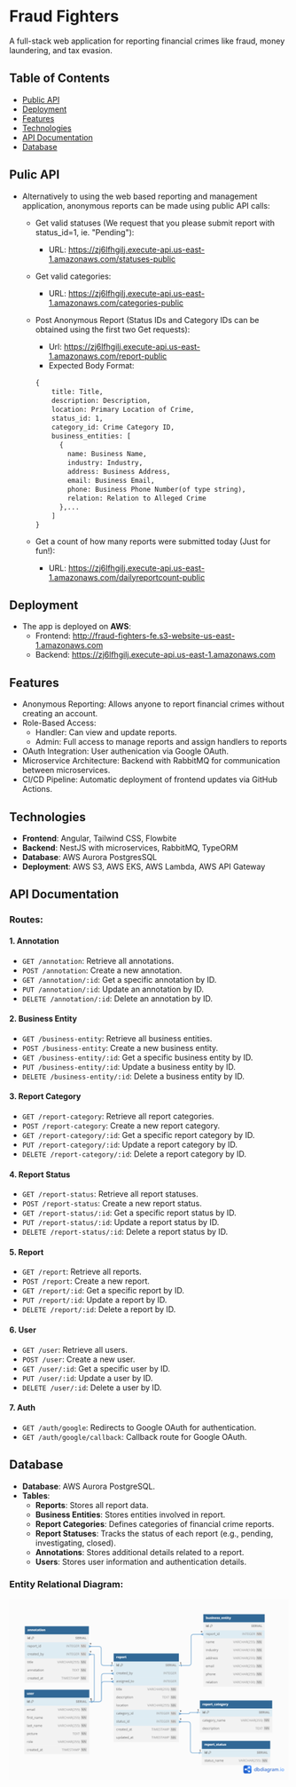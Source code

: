 # Fraud Fighters

A full-stack web application for reporting financial crimes like fraud, money laundering, and tax evasion.

## Table of Contents

- [Public API](#api-public)
- [Deployment](#deployment)
- [Features](#features)
- [Technologies](#technologies)
- [API Documentation](#api-documentation)
- [Database](#database)

## Pulic API

- Alternatively to using the web based reporting and management application, anonymous reports can be made using public API calls:
  
  - Get valid statuses (We request that you please submit report with status_id=1, ie. "Pending"):
    - URL: https://zj6lfhgilj.execute-api.us-east-1.amazonaws.com/statuses-public

  - Get valid categories:
    - URL: https://zj6lfhgilj.execute-api.us-east-1.amazonaws.com/categories-public

  - Post Anonymous Report (Status IDs and Category IDs can be obtained using the first two Get requests):
    - Url: https://zj6lfhgilj.execute-api.us-east-1.amazonaws.com/report-public
    - Expected Body Format:
    ```
    {
        title: Title,
        description: Description,
        location: Primary Location of Crime,
        status_id: 1,
        category_id: Crime Category ID,
        business_entities: [
          {
            name: Business Name,
            industry: Industry,
            address: Business Address,
            email: Business Email,
            phone: Business Phone Number(of type string),
            relation: Relation to Alleged Crime
          },...
        ]
    }

  - Get a count of how many reports were submitted today (Just for fun!):
    - URL: https://zj6lfhgilj.execute-api.us-east-1.amazonaws.com/dailyreportcount-public
    

## Deployment

- The app is deployed on **AWS**:
  - Frontend: http://fraud-fighters-fe.s3-website-us-east-1.amazonaws.com
  - Backend: https://zj6lfhgilj.execute-api.us-east-1.amazonaws.com

## Features

- Anonymous Reporting: Allows anyone to report financial crimes without creating an account.
- Role-Based Access:
  - Handler: Can view and update reports.
  - Admin: Full access to manage reports and assign handlers to reports
- OAuth Integration: User authenication via Google OAuth.
- Microservice Architecture: Backend with RabbitMQ for communication between microservices.
- CI/CD Pipeline: Automatic deployment of frontend updates via GitHub Actions.

## Technologies

- **Frontend**: Angular, Tailwind CSS, Flowbite
- **Backend**: NestJS with microservices, RabbitMQ, TypeORM
- **Database**: AWS Aurora PostgresSQL
- **Deployment**: AWS S3, AWS EKS, AWS Lambda, AWS API Gateway

## API Documentation

### Routes:

#### 1. **Annotation**

- `GET /annotation`: Retrieve all annotations.
- `POST /annotation`: Create a new annotation.
- `GET /annotation/:id`: Get a specific annotation by ID.
- `PUT /annotation/:id`: Update an annotation by ID.
- `DELETE /annotation/:id`: Delete an annotation by ID.

#### 2. **Business Entity**

- `GET /business-entity`: Retrieve all business entities.
- `POST /business-entity`: Create a new business entity.
- `GET /business-entity/:id`: Get a specific business entity by ID.
- `PUT /business-entity/:id`: Update a business entity by ID.
- `DELETE /business-entity/:id`: Delete a business entity by ID.

#### 3. **Report Category**

- `GET /report-category`: Retrieve all report categories.
- `POST /report-category`: Create a new report category.
- `GET /report-category/:id`: Get a specific report category by ID.
- `PUT /report-category/:id`: Update a report category by ID.
- `DELETE /report-category/:id`: Delete a report category by ID.

#### 4. **Report Status**

- `GET /report-status`: Retrieve all report statuses.
- `POST /report-status`: Create a new report status.
- `GET /report-status/:id`: Get a specific report status by ID.
- `PUT /report-status/:id`: Update a report status by ID.
- `DELETE /report-status/:id`: Delete a report status by ID.

#### 5. **Report**

- `GET /report`: Retrieve all reports.
- `POST /report`: Create a new report.
- `GET /report/:id`: Get a specific report by ID.
- `PUT /report/:id`: Update a report by ID.
- `DELETE /report/:id`: Delete a report by ID.

#### 6. **User**

- `GET /user`: Retrieve all users.
- `POST /user`: Create a new user.
- `GET /user/:id`: Get a specific user by ID.
- `PUT /user/:id`: Update a user by ID.
- `DELETE /user/:id`: Delete a user by ID.

#### 7. **Auth**

- `GET /auth/google`: Redirects to Google OAuth for authentication.
- `GET /auth/google/callback`: Callback route for Google OAuth.

## Database

- **Database**: AWS Aurora PostgreSQL.
- **Tables**:
  - **Reports**: Stores all report data.
  - **Business Entities**: Stores entities involved in report.
  - **Report Categories**: Defines categories of financial crime reports.
  - **Report Statuses**: Tracks the status of each report (e.g., pending, investigating, closed).
  - **Annotations**: Stores additional details related to a report.
  - **Users**: Stores user information and authentication details.

### Entity Relational Diagram:

![image](./Database/ERD.png)
